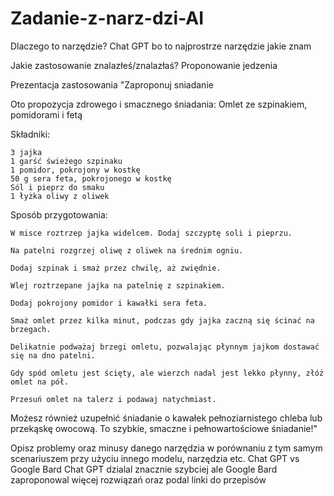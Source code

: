# Zadanie-z-narz-dzi-AI

Dlaczego to narzędzie?
Chat GPT bo to najprostrze narzędzie jakie znam

Jakie zastosowanie znalazłeś/znalazłaś?
Proponowanie jedzenia

Prezentacja zastosowania 
"Zaproponuj sniadanie

Oto propozycja zdrowego i smacznego śniadania: Omlet ze szpinakiem, pomidorami i fetą

Składniki:

    3 jajka
    1 garść świeżego szpinaku
    1 pomidor, pokrojony w kostkę
    50 g sera feta, pokrojonego w kostkę
    Sól i pieprz do smaku
    1 łyżka oliwy z oliwek

Sposób przygotowania:

    W misce roztrzep jajka widelcem. Dodaj szczyptę soli i pieprzu.

    Na patelni rozgrzej oliwę z oliwek na średnim ogniu.

    Dodaj szpinak i smaż przez chwilę, aż zwiędnie.

    Wlej roztrzepane jajka na patelnię z szpinakiem.

    Dodaj pokrojony pomidor i kawałki sera feta.

    Smaż omlet przez kilka minut, podczas gdy jajka zaczną się ścinać na brzegach.

    Delikatnie podważaj brzegi omletu, pozwalając płynnym jajkom dostawać się na dno patelni.

    Gdy spód omletu jest ścięty, ale wierzch nadal jest lekko płynny, złóż omlet na pół.

    Przesuń omlet na talerz i podawaj natychmiast.

Możesz również uzupełnić śniadanie o kawałek pełnoziarnistego chleba lub przekąskę owocową. To szybkie, smaczne i pełnowartościowe śniadanie!"

Opisz problemy oraz minusy danego narzędzia w porównaniu z tym samym scenariuszem przy użyciu innego modelu, narzędzia etc.
Chat GPT vs Google Bard
Chat GPT dzialal znacznie szybciej ale Google Bard zaproponowal więcej rozwiązań oraz podal linki do przepisów
